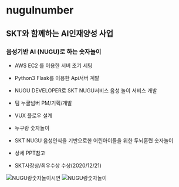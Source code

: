 # nugulnumber
## SKT와 함께하는 AI인재양성 사업
### 음성기반 AI (NUGU)로 하는 숫자놀이 

* AWS EC2 를 이용한 서버 초기 세팅
* Python3 Flask를 이용한 Api서버 계발
* NUGU DEVELOPER로 SKT NUGU서비스 음성 놀이 서비스 개발
* 팀 누굴넘버 PM/기획/개발
* VUX 플로우 설계

* 누구랑 숫자놀이
* SKT NUGU 음성인식을 기반으로한 어린아이들을 위한 두뇌훈련 숫자놀이
* 상세 PPT참고
* SKT사장상/최우수상 수상(2020/12/21)

![NUGU랑숫자놀이시연](https://user-images.githubusercontent.com/69667560/102508236-855c7d00-40c8-11eb-9e44-26fb7a9520fd.PNG)
![NUGU랑숫자놀이](https://user-images.githubusercontent.com/69667560/102508261-8b525e00-40c8-11eb-8f92-3eae64b5293c.PNG)

